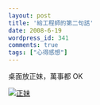 ```yaml
---
layout: post
title: '給工程師的第二句話'
date: 2008-6-19
wordpress_id: 341
comments: true
tags: ["心得感想"]
---
```


桌面放正妹，萬事都 OK

[![正妹](http://www.jaceju.net/images/good_s.jpg)](http://www.jaceju.net/images/good_b.jpg)
